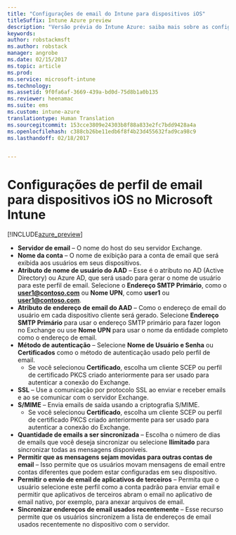 ```yaml
---
title: "Configurações de email do Intune para dispositivos iOS"
titleSuffix: Intune Azure preview
description: "Versão prévia do Intune Azure: saiba mais sobre as configurações do Intune que você pode usar para configurar conexões de email em dispositivos iOS."
keywords: 
author: robstackmsft
ms.author: robstack
manager: angrobe
ms.date: 02/15/2017
ms.topic: article
ms.prod: 
ms.service: microsoft-intune
ms.technology: 
ms.assetid: 9f0fa6af-3669-439a-bd0d-75d8b1a0b135
ms.reviewer: heenamac
ms.suite: ems
ms.custom: intune-azure
translationtype: Human Translation
ms.sourcegitcommit: 153cce3809e24303b8f88a833e2fc7bdd9428a4a
ms.openlocfilehash: c388cb26be11edb6f8f4b23d455632fad9ca98c9
ms.lasthandoff: 02/18/2017


---
```


# <a name="email-profile-settings-for-ios-devices-in-microsoft-intune"></a>Configurações de perfil de email para dispositivos iOS no Microsoft Intune

[!INCLUDE[azure_preview](../includes/azure_preview.md)]



- **Servidor de email** – O nome do host do seu servidor Exchange.
- **Nome da conta** – O nome de exibição para a conta de email que será exibida aos usuários em seus dispositivos.
- **Atributo de nome de usuário do AAD** – Esse é o atributo no AD (Active Directory) ou Azure AD, que será usado para gerar o nome de usuário para este perfil de email. Selecione o **Endereço SMTP Primário**, como o **user1@contoso.com** ou **Nome UPN**, como **user1** ou **user1@contoso.com**.
- **Atributo de endereço de email do AAD** – Como o endereço de email do usuário em cada dispositivo cliente será gerado. Selecione **Endereço SMTP Primário** para usar o endereço SMTP primário para fazer logon no Exchange ou use **Nome UPN** para usar o nome da entidade completo como o endereço de email.
- **Método de autenticação** – Selecione **Nome de Usuário e Senha** ou **Certificados** como o método de autenticação usado pelo perfil de email.
    - Se você selecionou **Certificado**, escolha um cliente SCEP ou perfil de certificado PKCS criado anteriormente para ser usado para autenticar a conexão do Exchange.
- **SSL** – Use a comunicação por protocolo SSL ao enviar e receber emails e ao se comunicar com o servidor Exchange.
- **S/MIME** – Envia emails de saída usando a criptografia S/MIME.
    - Se você selecionou **Certificado**, escolha um cliente SCEP ou perfil de certificado PKCS criado anteriormente para ser usado para autenticar a conexão do Exchange.
- **Quantidade de emails a ser sincronizada** – Escolha o número de dias de emails que você deseja sincronizar ou selecione **Ilimitado** para sincronizar todas as mensagens disponíveis.
- **Permitir que as mensagens sejam movidas para outras contas de email** – Isso permite que os usuários movam mensagens de email entre contas diferentes que podem estar configuradas em seu dispositivo.
- **Permitir o envio de email de aplicativos de terceiros** – Permita que o usuário selecione este perfil como a conta padrão para enviar email e permitir que aplicativos de terceiros abram o email no aplicativo de email nativo, por exemplo, para anexar arquivos de email.
- **Sincronizar endereços de email usados recentemente** – Esse recurso permite que os usuários sincronizem a lista de endereços de email usados recentemente no dispositivo com o servidor.

